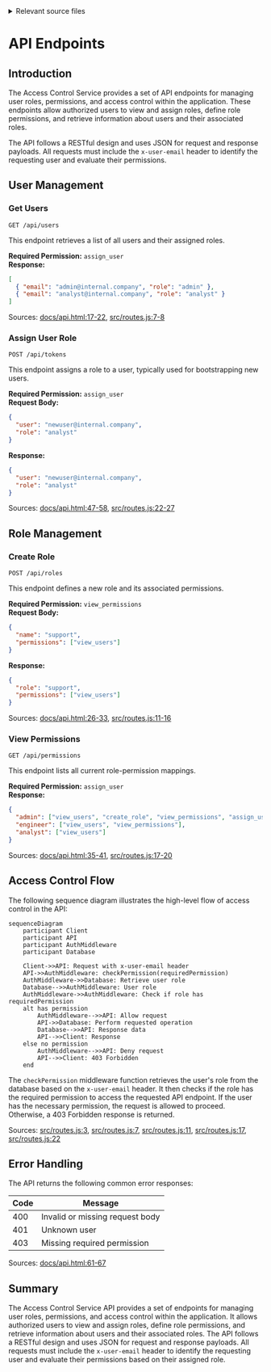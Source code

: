 <details>
<summary>Relevant source files</summary>

The following files were used as context for generating this wiki page:

- [src/routes.js](https://github.com/agattani123/access-control-service/blob/main/src/routes.js)
- [docs/api.html](https://github.com/agattani123/access-control-service/blob/main/docs/api.html)
</details>

# API Endpoints

## Introduction

The Access Control Service provides a set of API endpoints for managing user roles, permissions, and access control within the application. These endpoints allow authorized users to view and assign roles, define role permissions, and retrieve information about users and their associated roles.

The API follows a RESTful design and uses JSON for request and response payloads. All requests must include the `x-user-email` header to identify the requesting user and evaluate their permissions.

## User Management

### Get Users

`GET /api/users`

This endpoint retrieves a list of all users and their assigned roles.

**Required Permission:** `assign_user`  
**Response:**

```json
[
  { "email": "admin@internal.company", "role": "admin" },
  { "email": "analyst@internal.company", "role": "analyst" }
]
```

Sources: [docs/api.html:17-22](https://github.com/agattani123/access-control-service/blob/main/docs/api.html#L17-L22), [src/routes.js:7-8](https://github.com/agattani123/access-control-service/blob/main/src/routes.js#L7-L8)

### Assign User Role

`POST /api/tokens`

This endpoint assigns a role to a user, typically used for bootstrapping new users.

**Required Permission:** `assign_user`  
**Request Body:**

```json
{
  "user": "newuser@internal.company",
  "role": "analyst"
}
```

**Response:**

```json
{
  "user": "newuser@internal.company",
  "role": "analyst"
}
```

Sources: [docs/api.html:47-58](https://github.com/agattani123/access-control-service/blob/main/docs/api.html#L47-L58), [src/routes.js:22-27](https://github.com/agattani123/access-control-service/blob/main/src/routes.js#L22-L27)

## Role Management

### Create Role

`POST /api/roles`

This endpoint defines a new role and its associated permissions.

**Required Permission:** `view_permissions`  
**Request Body:**

```json
{
  "name": "support",
  "permissions": ["view_users"]
}
```

**Response:**

```json
{
  "role": "support",
  "permissions": ["view_users"]
}
```

Sources: [docs/api.html:26-33](https://github.com/agattani123/access-control-service/blob/main/docs/api.html#L26-L33), [src/routes.js:11-16](https://github.com/agattani123/access-control-service/blob/main/src/routes.js#L11-L16)

### View Permissions

`GET /api/permissions`

This endpoint lists all current role-permission mappings.

**Required Permission:** `assign_user`  
**Response:**

```json
{
  "admin": ["view_users", "create_role", "view_permissions", "assign_user"],
  "engineer": ["view_users", "view_permissions"],
  "analyst": ["view_users"]
}
```

Sources: [docs/api.html:35-41](https://github.com/agattani123/access-control-service/blob/main/docs/api.html#L35-L41), [src/routes.js:17-20](https://github.com/agattani123/access-control-service/blob/main/src/routes.js#L17-L20)

## Access Control Flow

The following sequence diagram illustrates the high-level flow of access control in the API:

```mermaid
sequenceDiagram
    participant Client
    participant API
    participant AuthMiddleware
    participant Database

    Client->>API: Request with x-user-email header
    API->>AuthMiddleware: checkPermission(requiredPermission)
    AuthMiddleware->>Database: Retrieve user role
    Database-->>AuthMiddleware: User role
    AuthMiddleware->>AuthMiddleware: Check if role has requiredPermission
    alt has permission
        AuthMiddleware-->>API: Allow request
        API->>Database: Perform requested operation
        Database-->>API: Response data
        API-->>Client: Response
    else no permission
        AuthMiddleware-->>API: Deny request
        API-->>Client: 403 Forbidden
    end
```

The `checkPermission` middleware function retrieves the user's role from the database based on the `x-user-email` header. It then checks if the role has the required permission to access the requested API endpoint. If the user has the necessary permission, the request is allowed to proceed. Otherwise, a 403 Forbidden response is returned.

Sources: [src/routes.js:3](https://github.com/agattani123/access-control-service/blob/main/src/routes.js#L3), [src/routes.js:7](https://github.com/agattani123/access-control-service/blob/main/src/routes.js#L7), [src/routes.js:11](https://github.com/agattani123/access-control-service/blob/main/src/routes.js#L11), [src/routes.js:17](https://github.com/agattani123/access-control-service/blob/main/src/routes.js#L17), [src/routes.js:22](https://github.com/agattani123/access-control-service/blob/main/src/routes.js#L22)

## Error Handling

The API returns the following common error responses:

| Code | Message                    |
|------|-----------------------------
| 400  | Invalid or missing request body |
| 401  | Unknown user                |
| 403  | Missing required permission |

Sources: [docs/api.html:61-67](https://github.com/agattani123/access-control-service/blob/main/docs/api.html#L61-L67)

## Summary

The Access Control Service API provides a set of endpoints for managing user roles, permissions, and access control within the application. It allows authorized users to view and assign roles, define role permissions, and retrieve information about users and their associated roles. The API follows a RESTful design and uses JSON for request and response payloads. All requests must include the `x-user-email` header to identify the requesting user and evaluate their permissions based on their assigned role.